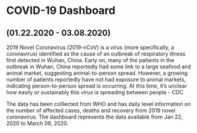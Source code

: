 <h1> COVID-19 Dashboard </h1> <h2> (01.22.2020 - 03.08.2020) </h2>

2019 Novel Coronavirus (2019-nCoV) is a virus (more specifically, a coronavirus) identified as the cause of an outbreak of respiratory illness first detected in Wuhan, China. Early on, many of the patients in the outbreak in Wuhan, China reportedly had some link to a large seafood and animal market, suggesting animal-to-person spread. However, a growing number of patients reportedly have not had exposure to animal markets, indicating person-to-person spread is occurring. At this time, it’s unclear how easily or sustainably this virus is spreading between people - CDC

The data has been colllected from WHO and has daily level information on the number of affected cases, deaths and recovery from 2019 novel coronavirus. The dashboard represents the data available from Jan 22, 2020 to March 08, 2020.
